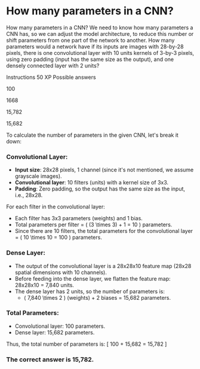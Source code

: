 # How many parameters in a CNN?

How many parameters in a CNN?
We need to know how many parameters a CNN has, so we can adjust the model architecture, to reduce this number or shift parameters from one part of the network to another. How many parameters would a network have if its inputs are images with 28-by-28 pixels, there is one convolutional layer with 10 units kernels of 3-by-3 pixels, using zero padding (input has the same size as the output), and one densely connected layer with 2 units?

Instructions
50 XP
Possible answers


100

1668

15,782

15,682

To calculate the number of parameters in the given CNN, let's break it down:

### Convolutional Layer:
- **Input size**: 28x28 pixels, 1 channel (since it's not mentioned, we assume grayscale images).
- **Convolutional layer**: 10 filters (units) with a kernel size of 3x3.
- **Padding**: Zero padding, so the output has the same size as the input, i.e., 28x28.
  
For each filter in the convolutional layer:
- Each filter has 3x3 parameters (weights) and 1 bias.
- Total parameters per filter = \( (3 \times 3) + 1 = 10 \) parameters.
- Since there are 10 filters, the total parameters for the convolutional layer = \( 10 \times 10 = 100 \) parameters.

### Dense Layer:
- The output of the convolutional layer is a 28x28x10 feature map (28x28 spatial dimensions with 10 channels).
- Before feeding into the dense layer, we flatten the feature map: 28x28x10 = 7,840 units.
- The dense layer has 2 units, so the number of parameters is:
  - \( 7,840 \times 2 \) (weights) + 2 biases = 15,682 parameters.

### Total Parameters:
- Convolutional layer: 100 parameters.
- Dense layer: 15,682 parameters.

Thus, the total number of parameters is:
\[ 100 + 15,682 = 15,782 \]

### The correct answer is **15,782**.